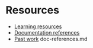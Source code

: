 # Resources

- [Learning resources](learning-resources.md)
- [Documentation references](doc-references__.md)
- [Past work](past-work.md)
doc-references.md
